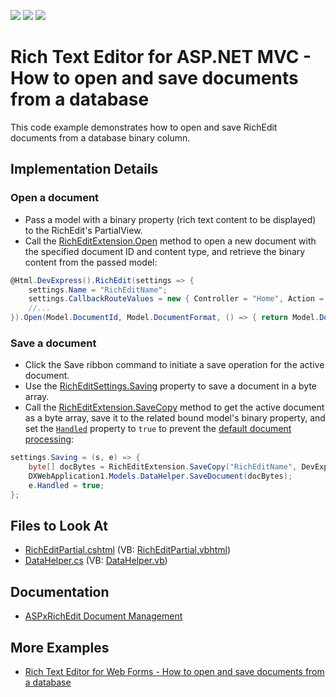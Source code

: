 <!-- default badges list -->
![](https://img.shields.io/endpoint?url=https://codecentral.devexpress.com/api/v1/VersionRange/128553200/16.1.9%2B)
[![](https://img.shields.io/badge/Open_in_DevExpress_Support_Center-FF7200?style=flat-square&logo=DevExpress&logoColor=white)](https://supportcenter.devexpress.com/ticket/details/T352035)
[![](https://img.shields.io/badge/📖_How_to_use_DevExpress_Examples-e9f6fc?style=flat-square)](https://docs.devexpress.com/GeneralInformation/403183)
<!-- default badges end -->
# Rich Text Editor for ASP.NET MVC - How to open and save documents from a database

This code example demonstrates how to open and save RichEdit documents from a database binary column.

## Implementation Details

### Open a document

* Pass a model with a binary property (rich text content to be displayed) to the RichEdit's PartialView.
* Call the [RichEditExtension.Open](https://docs.devexpress.com/AspNetMvc/DevExpress.Web.Mvc.RichEditExtension.Open.overloads) method to open a new document with the specified document ID and content type, and retrieve the binary content from the passed model:

```cs
@Html.DevExpress().RichEdit(settings => {
    settings.Name = "RichEditName";
    settings.CallbackRouteValues = new { Controller = "Home", Action = "RichEditPartial" };
    //...
}).Open(Model.DocumentId, Model.DocumentFormat, () => { return Model.Document; }).GetHtml()
```
### Save a document

* Click the Save ribbon command to initiate a save operation for the active document.
* Use the [RichEditSettings.Saving](https://docs.devexpress.com/AspNetMvc/DevExpress.Web.Mvc.RichEditSettings.Saving) property to save a document in a byte array.
* Call the [RichEditExtension.SaveCopy](https://docs.devexpress.com/AspNetMvc/DevExpress.Web.Mvc.RichEditExtension.SaveCopy.overloads) method to get the active document as a byte array, save it to the related bound model's binary property, and set the [`Handled`](https://docs.devexpress.com/AspNet/DevExpress.Web.Office.DocumentSavingEventArgs.Handled) property to `true` to prevent the [default document processing](https://docs.devexpress.com/AspNet/403545/components/rich-text-editor/document-management/save-a-document):

```cs
settings.Saving = (s, e) => {
    byte[] docBytes = RichEditExtension.SaveCopy("RichEditName", DevExpress.XtraRichEdit.DocumentFormat.Rtf);
    DXWebApplication1.Models.DataHelper.SaveDocument(docBytes);
    e.Handled = true;
};
```

## Files to Look At
<!-- default file list -->
- [RichEditPartial.cshtml](./CS/DXWebApplication1/Views/Home/RichEditPartial.cshtml) (VB: [RichEditPartial.vbhtml](./VB/DXWebApplication1/Views/Home/RichEditPartial.vbhtml))
- [DataHelper.cs](./CS/DXWebApplication1/Models/DataHelper.cs) (VB: [DataHelper.vb](./VB/DXWebApplication1/Models/DataHelper.vb))
<!-- default file list end -->

## Documentation
- [ASPxRichEdit Document Management](https://docs.devexpress.com/AspNet/401562/components/rich-text-editor/document-management)

## More Examples
- [Rich Text Editor for Web Forms - How to open and save documents from a database](https://github.com/DevExpress-Examples/aspxrichedit-how-to-save-and-load-documents-from-a-database-t352034)
